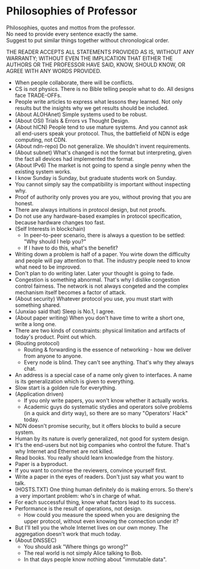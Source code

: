# Philosophies of Professor

Philosophies, quotes and mottos from the professor.  
No need to provide every sentence exactly the same.  
Suggest to put similar things together without chronological order.


THE READER ACCEPTS ALL STATEMENTS PROVIDED AS IS, WITHOUT ANY WARRANTY; WITHOUT
 EVEN THE IMPLICATION THAT EITHER THE AUTHORS OR THE PROFESSOR HAVE SAID, KNOW,
 SHOULD KNOW, OR AGREE WITH ANY WORDS PROVIDED.


* When people collaborate, there will be conflicts.
* CS is not physics. There is no Bible telling people what to do. All designs face TRADE-OFFs.
* People write articles to express what lessons they learned. Not only results but the insights why we get results should be included.
* (About ALOHAnet) Simple systems used to be robust.
* (About OSI) Trials & Errors vs Thought Design.
* (About hICN) People tend to use mature systems. And you cannot ask all end-users speak your protocol. Thus, the battlefield of NDN is edge computing, not CDN.
* (About ndn-repo) Do not generalize. We shouldn't invent requirements.
* (About subnet) What's changed is not the format but interpreting, given the fact all devices had implemented the format.
* (About IPv6) The market is not going to spend a single penny when the existing system works.
* I know Sunday is Sunday, but graduate students work on Sunday.
* You cannot simply say the compatibility is important without inspecting why.
* Proof of authority only proves you are you, without proving that you are honest.
* There are always intuitions in protocol design, but not proofs.
* Do not use any hardware-based examples in protocol specification, because hardware changes too fast.
* (Self Interests in blockchain)
    - In peer-to-peer scenario, there is always a question to be settled: "Why should I help you?"
    - If I have to do this, what's the benefit?
* Writing down a problem is half of a paper. You wirte down the difficulty and people will pay attention to that. The industry people need to know what need to be improved.
* Don't plan to do writing later. Later your thought is going to fade.
* Congestion is something abnormal. That's why I dislike congestion control fairness. The network is not always congeted and the complex mechanism itself becomes a factor of attack.
* (About security) Whatever protocol you use, you must start with something shared.
* (Junxiao said that) Sleep is No.1, I agree.
* (About paper writing) When you don't have time to write a short one, write a long one.
* There are two kinds of constraints: physical limitation and artifacts of today's product. Point out which.
* (Routing protocol)
    - Routing & forwarding is the essence of networking - how we deliver from anyone to anyone.
    - Every node is blind. They can't see anything. That's why they always chat.
* An address is a special case of a name only given to interfaces. A name is its generalization which is given to everything.
* Slow start is a golden rule for everything.
* (Application driven)
    - If you only write papers, you won't know whether it actually works.
    - Academic guys do systematic stydies and operators solve problems (in a quick and dirty way), so there are so many "Operators' Hack" today.
* NDN doesn't promise security, but it offers blocks to build a secure system.
* Human by its nature is overly generalized, not good for system design.
* It's the end-users but not big companies who control the future. That's why Internet and Ethernet are not killed.
* Read books. You really should learn knowledge from the history.
* Paper is a byproduct.
* If you want to convinse the reviewers, convince yourself first.
* Write a paper in the eyes of readers. Don't just say what you want to talk.
* (HOSTS.TXT) One thing human definitely do is making errors. So there's a very important problem: who's in charge of what.
* For each successful thing, know what factors lead to its success.
* Performance is the result of operations, not design.
    - How could you measure the speed when you are designing the upper protocol, without even knowing the connection under it?
* But I'll tell you the whole Internet lives on our own money. The aggregation doesn't work that much today.
* (About DNSSEC)
    - You should ask "Where things go wrong?"
    - The real world is not simply Alice talking to Bob.
    - In that days people know nothing about "immutable data".

